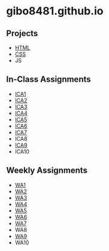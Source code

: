 # gibo8481.github.io

## Projects
* [HTML](https://gibo8481.github.io/html-midterm/page5.html)
* [CSS](https://gibo8481.github.io)
* JS
## In-Class Assignments
* [ICA1](ica/ICA1-boudreau.pdf)
* [ICA2](ica/ICA2-boudreau.pdf)
* [ICA3](https://gibo8481.github.io/ica/ICA3/assets/index.html)
* [ICA4](https://gibo8481.github.io/ica/ICA4/ICA4.html)
* [ICA5](https://gibo8481.github.io/ica/ica5.html)
* [ICA6](https://gibo8481.github.io/ica/ica6/ica6-part1.html)
* [ICA7](https://gibo8481.github.io/ica/ica7/ica7.html)
* ICA8
* [ICA9](https://gibo8481.github.io/ica/ica9/ica9.html)
* ICA10

## Weekly Assignments
* [WA1](https://gibo8481.github.io/wa/wa1.html)
* [WA2](https://gibo8481.github.io/wa/wa2.html)
* [WA3](https://gibo8481.github.io/wa/wa3.html)
* [WA4](https://gibo8481.github.io/wa/wa4.html)
* [WA5](https://gibo8481.github.io/wa/wa5.html)
* [WA6](https://gibo8481.github.io/wa/wa6/wa6.html)
* [WA7](https://gibo8481.github.io/wa/wa7/wa7.html)
* WA8
* [WA9](https://gibo8481.github.io/wa/wa9/wa9.html)
* WA10

